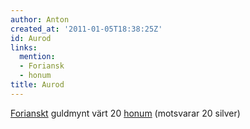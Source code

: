 ```yaml
---
author: Anton
created_at: '2011-01-05T18:38:25Z'
id: Aurod
links:
  mention:
  - Foriansk
  - honum
title: Aurod
---
```


[Forianskt] guldmynt värt 20 [honum] (motsvarar 20 silver)

  [Forianskt]: Foriansk
  [honum]: honum
